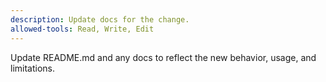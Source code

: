 ```yaml
---
description: Update docs for the change.
allowed-tools: Read, Write, Edit
---
```

Update README.md and any docs to reflect the new behavior, usage, and limitations.